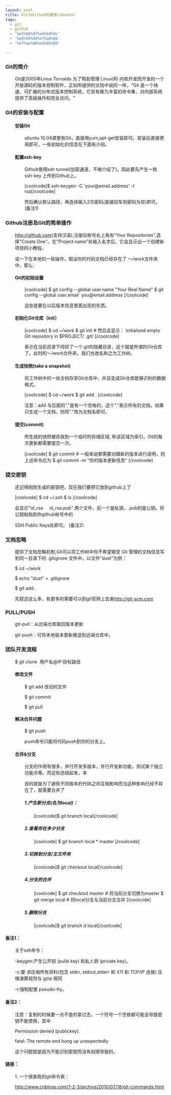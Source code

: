 ```yaml
---
layout: post
title: Git与Github的使用(ubuntu)
tags:
  - git
  - github
  - '%e5%8d%8f%e4%bd%9c'
  - '%e6%95%99%e7%a8%8b'
  - '%e7%ae%80%e4%bb%8b'

---
```


<h3>Git的简介</h3>
<p style="padding-left: 30px">Git是2005年Linus Torvalds 为了帮助管理 Linux(R) 内核开发而开发的一个开放源码的版本控制软件，正如所提供的文档中说的一样，"Git 是一个快速、可扩展的分布式版本控制系统，它具有极为丰富的命令集，对内部系统提供了高级操作和完全访问。"</p>

<h3>Git的安装与配置</h3>
<h4 style="padding-left: 30px">安装Git</h4>
<p style="padding-left: 60px">ubuntu 10.04源里有Git，直接用yum,apt-get安装即可。安装后直接使用即可，一些初始化的信息在下面有介绍。</p>

<h4 style="padding-left: 30px">配置ssh-key</h4>
<p style="padding-left: 60px">Github使用ssh tunnel(加密通道，不做介绍了)。因此要先产生一枚ssh-key 上传到Github上。</p>
<p style="padding-left: 60px">[coolcode]$ ssh-keygen -C 'your@email.address' -t rsa[/coolcode]</p>
<p style="padding-left: 60px">然后确认默认路径，再连续输入2次密码(直接回车则密码为空)即可。 (备注1)</p>

<h3>Github注册及Git的简单操作</h3>
<p style="padding-left: 30px"><a href="http://github.com/" target="_blank">http://github.com</a>(支持汉语),注册后帐号右上角有"Your Repositories",选择"Create One"。在"Project name"处输入名字后，它会显示出一个创建新项目的小教程。</p>
<p style="padding-left: 30px">说一下在本地的一些操作，假设你的代码文档已经存在了 ～/work文件夹中，那么:</p>

<h4 style="padding-left: 30px">Git的初始设置</h4>
<p style="padding-left: 60px">
[coolcode]
$ git config --global user.name "Your Real Name"
$ git config --global user.email  you@email.address
[/coolcode]</p>
<p style="padding-left: 60px">这些是要在以后版本信息里面出现的东西。</p>

<h4 style="padding-left: 30px">初始化Git仓库（init）</h4>
<p style="padding-left: 60px">
[coolcode]
$ cd ~/work
$ git init
# 然后会显示：
Initialized empty Git repository in $PROJECT/ .git/
[/coolcode]</p>
<p style="padding-left: 60px">表示在当前目录下闯将了一个.git的隐藏目录，这个就是所谓的Git仓库了。此时的～/work文件夹，我们也改名称之为工作树。</p>

<h4 style="padding-left: 30px">生成快照(take a snapshot)</h4>
<p style="padding-left: 60px">将工作树中的一些文档存至Git仓库中，并且变成Git仓库能够识别的数据格式。</p>
<p style="padding-left: 60px">
[coolcode]
$ cd ~/work
$ git add .
[/coolcode]</p>
<p style="padding-left: 60px">注意：add 与后面的"."是有一个空格的，这个"."表示所有的文档。如果只生成一个文档，则将"."改为文档名即可。</p>

<h4 style="padding-left: 30px">提交(commit)</h4>
<p style="padding-left: 60px">所生成的快照被存放到一个临时的存储区域, 称该区域为索引。Git的每次更新都需要提交一次。</p>
<p style="padding-left: 60px">
[coolcode]
$ git commit
# 一般来说都需要对跟新的版本进行说明，则上述命令应为
$ git commit -m "你的版本更新信息"
[/coolcode]</p>

<h3>提交密钥</h3>
<p style="padding-left: 30px">还记得刚刚生成的密钥吧，现在我们要把它放到github上了</p>
<p style="padding-left: 30px">
[coolcode]
$ cd ~/.ssh
$ ls
[/coolcode]</p>
<p style="padding-left: 30px">会显示"id_rsa     id_rsa.pub" 两个文件，前一个是私钥，.pub的是公钥。将公钥粘贴到你github帐号中的</p>
<p style="padding-left: 30px">SSH Public Keys处即可。 (备注2)</p>

<h3>文档忽略</h3>
<p style="padding-left: 30px">提供了文档忽略机制,Git可以将工作树中你不希望接受 Git 管理的文档信息写到同一目录下的 .gitignore 文件中。以文件"dust"为例：</p>
<p style="padding-left: 30px">$ cd ~/work</p>
<p style="padding-left: 30px">$ echo "dust" &gt; .gitignore</p>
<p style="padding-left: 30px">$ git add .</p>
<p style="padding-left: 30px">先叙述这么多，有更多的需要可以到git官网上去查<a href="http://git-scm.com/" target="_blank">http://git-scm.com</a></p>

<h3>PULL/PUSH</h3>
<p style="padding-left: 30px">git-pull：从远端仓库取回版本更新</p>
<p style="padding-left: 30px">git-push：可将本地版本更新推送到远端仓库中。</p>

<h3>团队开发流程</h3>
<p style="padding-left: 30px">$ git clone  用户名@IP:目标路径</p>

<h4 style="padding-left: 30px">修改文件</h4>
<p style="padding-left: 60px">$ git add 改动的文件</p>
<p style="padding-left: 60px">$ git commit</p>
<p style="padding-left: 60px">$ git pull</p>

<h4 style="padding-left: 30px">解决合并问题</h4>
<p style="padding-left: 60px">$ git push</p>
<p style="padding-left: 60px">push命令只能将代码push到你的分支上。</p>

<h4 style="padding-left: 30px">合并&amp;分支</h4>
<p style="padding-left: 60px">分支的作用有很多，并行开发多版本，并行开发新功能，测试某个独立功能点等。而这些总结起来，本</p>
<p style="padding-left: 60px">目的就是为了避免不同版本的代码之间互相影响而当这种影响已经不存在了，就需要合并了</p>

<h5 style="padding-left: 60px">1.产生新分支(名为local)：</h5>
<p style="padding-left: 90px">[coolcode]$ git branch local[/coolcode]</p>

<h5 style="padding-left: 60px">2.查看存在多少分支</h5>
<p style="padding-left: 90px">
[coolcode]
$ git branch
    local
    * master
[/coolcode]</p>

<h5 style="padding-left: 60px">3.切换到分支/主文件夹</h5>
<p style="padding-left: 90px">[coolcode]$ git checkout local[/coolcode]</p>

<h5 style="padding-left: 60px">4.分支的合并</h5>
<p style="padding-left: 90px">
[coolcode]
$ git checkout master # 将当前分支切换为master
$ git merge local # 将local分支与当前分支合并
[/coolcode]</p>

<h5 style="padding-left: 60px">5.删除分支</h5>
<p style="padding-left: 90px">[coolcode]$ git branch d local[/coolcode]</p>

<h4>备注1：</h4>
<p style="padding-left: 30px">关于ssh命令：</p>
<p style="padding-left: 30px">-keygen:产生公开钥 (pulib key) 和私人钥 (private key)。</p>
<p style="padding-left: 30px">-c:要 求压缩所有资料(包含 stdin, stdout,stderr 和 X11 和 TCP/IP 连接) 压缩演算规则与 gzip 相同</p>
<p style="padding-left: 30px">-t:强制配置 pseudo-tty。</p>

<h4>备注2：</h4>
<p style="padding-left: 30px">注意：复制的时候要一点不差的拿过去，一个符号一个空格都可能会导致密钥不能使用，其中</p>
<p style="padding-left: 30px">Permission denied (publickey).</p>
<p style="padding-left: 30px">fatal: The remote end hung up unexpectedly</p>
<p style="padding-left: 30px">这个问题就是因为不能识别密钥而没有权限导致的。</p>

<h4>链接：</h4>
<p style="padding-left: 30px">1. 一个很直观的git命令表：</p>
<p style="padding-left: 30px"><a href="http://www.cnblogs.com/1-2-3/archive/2010/07/18/git-commands.html" target="_blank">http://www.cnblogs.com/1-2-3/archive/2010/07/18/git-commands.html</a></p>
